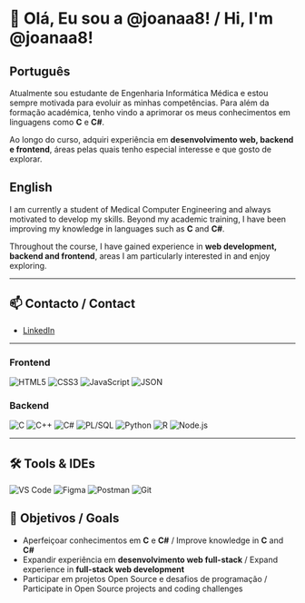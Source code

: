 # 👋 Olá, Eu sou a @joanaa8! / Hi, I'm @joanaa8!

## Português
Atualmente sou estudante de Engenharia Informática Médica e estou sempre motivada para evoluir as minhas competências. Para além da formação académica, tenho vindo a aprimorar os meus conhecimentos em linguagens como **C** e **C#**.  

Ao longo do curso, adquiri experiência em **desenvolvimento web, backend e frontend**, áreas pelas quais tenho especial interesse e que gosto de explorar.  

## English
I am currently a student of Medical Computer Engineering and always motivated to develop my skills. Beyond my academic training, I have been improving my knowledge in languages such as **C** and **C#**.  

Throughout the course, I have gained experience in **web development, backend and frontend**, areas I am particularly interested in and enjoy exploring.  

---

## 📫 Contacto / Contact
- [LinkedIn](https://www.linkedin.com/in/joana-teixeira-225166334)


---

### Frontend
![HTML5](https://img.shields.io/badge/-HTML5-333?style=flat&logo=html5)
![CSS3](https://img.shields.io/badge/-CSS3-333?style=flat&logo=css3)
![JavaScript](https://img.shields.io/badge/-JavaScript-333?style=flat&logo=javascript)
![JSON](https://img.shields.io/badge/-JSON-333?style=flat)

### Backend
![C](https://img.shields.io/badge/-C-333?style=flat&logo=c)
![C++](https://img.shields.io/badge/-C++-333?style=flat&logo=c%2B%2B)
![C#](https://img.shields.io/badge/-C%23-333?style=flat&logo=c-sharp)
![PL/SQL](https://img.shields.io/badge/-PL%2FSQL-333?style=flat)
![Python](https://img.shields.io/badge/-Python-333?style=flat&logo=python)
![R](https://img.shields.io/badge/-R-333?style=flat&logo=r)
![Node.js](https://img.shields.io/badge/-Node.js-333?style=flat&logo=node.js)

---

## 🛠️ Tools & IDEs
![VS Code](https://img.shields.io/badge/-VS%20Code-333?style=flat&logo=visual-studio-code)
![Figma](https://img.shields.io/badge/-Figma-333?style=flat&logo=figma)
![Postman](https://img.shields.io/badge/-Postman-333?style=flat&logo=postman)
![Git](https://img.shields.io/badge/-Git-333?style=flat&logo=git)





## 🎯 Objetivos / Goals
- Aperfeiçoar conhecimentos em **C** e **C#** / Improve knowledge in **C** and **C#**  
- Expandir experiência em **desenvolvimento web full-stack** / Expand experience in **full-stack web development**  
- Participar em projetos Open Source e desafios de programação / Participate in Open Source projects and coding challenges
